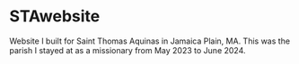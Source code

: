 # STAwebsite
Website I built for Saint Thomas Aquinas in Jamaica Plain, MA. This was the parish I stayed at as a missionary from May 2023 to June 2024.

